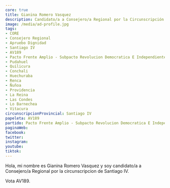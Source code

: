 ```yaml
---
core: true
title: Gianina Romero Vasquez
description: Candidato/a a Consejero/a Regional por la Circunscripción de Santiago IV
image: /media/ad-profile.jpg
tags:
- CORE
- Consejero Regional
- Apruebo Dignidad
- Santiago IV
- AV189
- Pacto Frente Amplio - Subpacto Revolucion Democratica E Independientes - Independientes
- Pudahuel
- Quilicura
- Conchali
- Huechuraba
- Renca
- Ñuñoa
- Providencia
- La Reina
- Las Condes
- Lo Barnechea
- Vitacura
circunscripcionProvincial: Santiago IV
papeleta: AV189
partido: Pacto Frente Amplio - Subpacto Revolucion Democratica E Independientes - Independientes
paginaWeb:
facebook:
twitter:
instagram:
youtube:
tiktok:
---
```

Hola, mi nombre es Gianina Romero Vasquez y soy candidato/a a Consejero/a Regional por la circunscripcion de Santiago IV.

Vota AV189.
